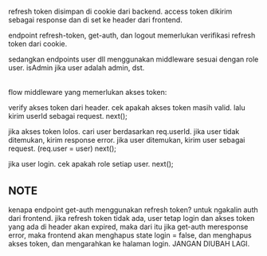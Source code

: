 ######

refresh token disimpan di cookie dari backend.
access token dikirim sebagai response dan di set ke header dari frontend.

endpoint refresh-token, get-auth, dan logout memerlukan verifikasi refresh token dari cookie.

sedangkan endpoints user dll menggunakan middleware sesuai dengan role user.
isAdmin jika user adalah admin, dst.

######

flow middleware yang memerlukan akses token:

verify akses token dari header.
cek apakah akses token masih valid.
lalu kirim userId sebagai request.
next();

jika akses token lolos.
cari user berdasarkan req.userId.
jika user tidak ditemukan, kirim response error.
jika user ditemukan, kirim user sebagai request. (req.user = user)
next();

jika user login.
cek apakah role setiap user.
next();

######

## NOTE

kenapa endpoint get-auth menggunakan refresh token?
untuk ngakalin auth dari frontend.
jika refresh token tidak ada, user tetap login dan akses token yang ada di header akan expired, maka dari itu jika get-auth meresponse error, maka frontend akan menghapus state login = false, dan menghapus akses token, dan mengarahkan ke halaman login.
JANGAN DIUBAH LAGI.
